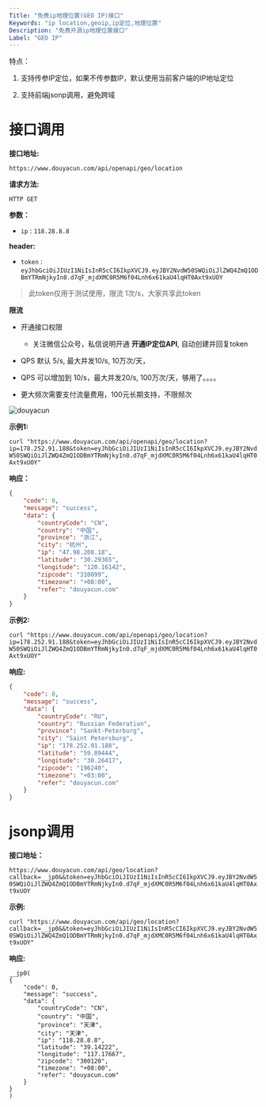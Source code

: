 ```yaml
---
Title: "免费ip地理位置(GEO IP)接口"
Keywords: "ip location,geoip,ip定位,地理位置"
Description: "免费开源ip地理位置接口"
Label: "GEO IP"
---
```


特点：

1. 支持传参IP定位，如果不传参数IP，默认使用当前客户端的IP地址定位

2. 支持前端jsonp调用，避免跨域

    

# 接口调用


**接口地址:**

 `https://www.douyacun.com/api/openapi/geo/location`

**请求方法:**  

`HTTP GET`

**参数：**

- `ip` :  `118.28.8.8`

**header:**

- `token` : `eyJhbGciOiJIUzI1NiIsInR5cCI6IkpXVCJ9.eyJBY2NvdW50SWQiOiJlZWQ4ZmQ1ODBmYTRmNjkyIn0.d7qF_mjdXMC0R5M6f04Lnh6x61kaU4lqHT0Axt9xUOY`

> 此token仅用于测试使用，限流 1次/s，大家共享此token

**限流**
- 开通接口权限 <a name="token"></a>
    - 关注微信公众号，私信说明开通 **开通IP定位API**, 自动创建并回复token

- QPS 默认 5/s, 最大并发10/s, 10万次/天， 
- QPS 可以增加到 10/s，最大并发20/s, 100万次/天，够用了。。。。
- 更大频次需要支付流量费用，100元长期支持，不限频次


![douyacun](https://www.douyacun.com/static/image/douyacun%E5%BE%AE%E4%BF%A1%E5%85%AC%E4%BC%97%E5%8F%B7.png)

**示例1:**

 `curl "https://www.douyacun.com/api/openapi/geo/location?ip=178.252.91.188&token=eyJhbGciOiJIUzI1NiIsInR5cCI6IkpXVCJ9.eyJBY2NvdW50SWQiOiJlZWQ4ZmQ1ODBmYTRmNjkyIn0.d7qF_mjdXMC0R5M6f04Lnh6x61kaU4lqHT0Axt9xUOY"`

**响应：**

```json
{
    "code": 0,
    "message": "success",
    "data": {
        "countryCode": "CN",
        "country": "中国",
        "province": "浙江",
        "city": "杭州",
        "ip": "47.98.208.18",
        "latitude": "30.29365",
        "longitude": "120.16142",
        "zipcode": "310099",
        "timezone": "+08:00",
        "refer": "douyacun.com"
    }
}
```

**示例2:**

 `curl "https://www.douyacun.com/api/openapi/geo/location?ip=178.252.91.188&token=eyJhbGciOiJIUzI1NiIsInR5cCI6IkpXVCJ9.eyJBY2NvdW50SWQiOiJlZWQ4ZmQ1ODBmYTRmNjkyIn0.d7qF_mjdXMC0R5M6f04Lnh6x61kaU4lqHT0Axt9xUOY"`

**响应:**

```json
{
    "code": 0,
    "message": "success",
    "data": {
        "countryCode": "RU",
        "country": "Russian Federation",
        "province": "Sankt-Peterburg",
        "city": "Saint Petersburg",
        "ip": "178.252.91.188",
        "latitude": "59.89444",
        "longitude": "30.26417",
        "zipcode": "196240",
        "timezone": "+03:00",
        "refer": "douyacun.com"
    }
}
```

# jsonp调用

**接口地址：**

`https://www.douyacun.com/api/geo/location?callback=__jp0&&token=eyJhbGciOiJIUzI1NiIsInR5cCI6IkpXVCJ9.eyJBY2NvdW50SWQiOiJlZWQ4ZmQ1ODBmYTRmNjkyIn0.d7qF_mjdXMC0R5M6f04Lnh6x61kaU4lqHT0Axt9xUOY`

**示例:**

 `curl "https://www.douyacun.com/api/geo/location?callback=__jp0&&token=eyJhbGciOiJIUzI1NiIsInR5cCI6IkpXVCJ9.eyJBY2NvdW50SWQiOiJlZWQ4ZmQ1ODBmYTRmNjkyIn0.d7qF_mjdXMC0R5M6f04Lnh6x61kaU4lqHT0Axt9xUOY"`

**响应:**

```
__jp0(
{
    "code": 0,
    "message": "success",
    "data": {
        "countryCode": "CN",
        "country": "中国",
        "province": "天津",
        "city": "天津",
        "ip": "118.28.8.8",
        "latitude": "39.14222",
        "longitude": "117.17667",
        "zipcode": "300120",
        "timezone": "+08:00",
        "refer": "douyacun.com"
    }
}
)
```
